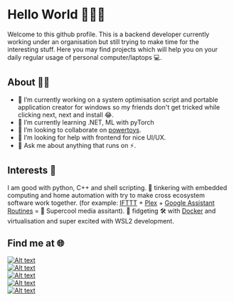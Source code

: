 # Hello World 🙋🏻‍♂️

Welcome to this github profile. This is a backend developer currently working under an organisation but still trying to make time for the interesting stuff. Here you may find projects which will help you on your daily regular usage of personal computer/laptops 💻. 

## About 👦🏻
- 🔭 I’m currently working on a system optimisation script and portable application creator for windows so my friends don't get tricked while clicking next, next and install 😂.
- 🌱 I’m currently learning .NET, ML with pyTorch
- 👯 I’m looking to collaborate on [powertoys](https://github.com/microsoft/PowerToys).
- 🤔 I’m looking for help with frontend for nice UI/UX.
- 💬 Ask me about anything that runs on ⚡.

## Interests 🧡 
I am good with python, C++ and shell scripting. 🧡 tinkering with embedded computing and home automation with try to make cross ecosystem software work together. (for example: [IFTTT](https://ifttt.com/) + [Plex](https://www.plex.tv/) + [Google Assistant Routines](https://assistant.google.com/) = 🤖 Supercool media assitant). 🧡 fidgeting 🛠 with [Docker](https://www.docker.com/) and virtualisation and super excited with WSL2 development.


## Find me at 🌐
[1]: https://img.shields.io/badge/-abhishekbhakat-blue?logo=linkedin&labelColor=black
[2]: https://img.shields.io/badge/-%40abh15hek__av1-blue?logo=twitter&labelColor=black
[3]: https://img.shields.io/badge/-abhishekbhakat-black?logo=dev.to&labelColor=black
[4]: https://img.shields.io/badge/-abhishekavi-blue?logo=facebook&labelColor=black
[5]: https://img.shields.io/badge/-mailto%3Aabhishek%20bhakat-1?logo=Microsoft-Outlook&labelColor=black

[![Alt text][1]](https://www.linkedin.com/in/abhishekbhakat)<br>
[![Alt text][2]](https://twitter.com/abh15hek_av1)<br>
[![Alt text][3]](https://dev.to/abhishekbhakat)<br>
[![Alt text][4]](https://www.facebook.com/abhishekavi)<br>
[![Alt text][5]](mailto:abhishek.bhakat@hotmail.com)
